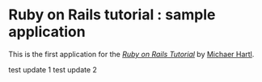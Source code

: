 # Ruby on Rails tutorial : sample application

This is the first application for the
[*Ruby on Rails Tutorial*](http://railstutorial.jp/)
by [Michaer Hartl](http://michaelhartl.com/).

test update 1
test update 2
